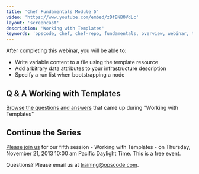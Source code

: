 ```yaml
---
title: 'Chef Fundamentals Module 5'
video: 'https://www.youtube.com/embed/zDfBNBOVdLc'
layout: 'screencast'
description: 'Working with Templates'
keywords: 'opscode, chef, chef-repo, fundamentals, overview, webinar, template'
---
```


After completing this webinar, you will be able to:

- Write variable content to a file using the template resource
- Add arbitrary data attributes to your infrastructure description
- Specify a run list when bootstrapping a node

## Q & A Working with Templates

[Browse the questions and answers][fundi-week-5-qa] that came up during "Working with Templates"

## Continue the Series

[Please join us][week-6-signup] for our fifth session - Working with Templates - on Thursday, November 21, 2013 10:00 am Pacific Daylight Time. This is a free event.

Questions? Please email us at [training@opscode.com][trainging-at-opscode-com].

[fundi-week-1]: /screencasts/fundi-webinar-week-1
[fundi-week-2]: /screencasts/fundi-webinar-week-2
[fundi-week-3]: /screencasts/fundi-webinar-week-3
[fundi-week-4]: /screencasts/fundi-webinar-week-4
[fundi-week-5]: /screencasts/fundi-webinar-week-5
[week-6-signup]: http://pages.opscode.com/20131121-chef-fundamentals-module-6.html
[fundi-week-5-qa]: http://pages.opscode.com/rs/opscode/images/chef-fundamentals-module-5-qa.pdf
[trainging-at-opscode-com]: mailto:training@opscode.com
